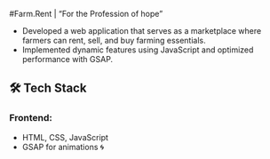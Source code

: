 #Farm.Rent | “For the Profession of hope”
-	Developed a web application that serves as a marketplace where farmers can rent, sell, and buy farming essentials.
-	Implemented dynamic features using JavaScript and optimized performance with GSAP.

## 🛠 Tech Stack
### **Frontend:**
- HTML, CSS, JavaScript
- GSAP for animations 🌀



